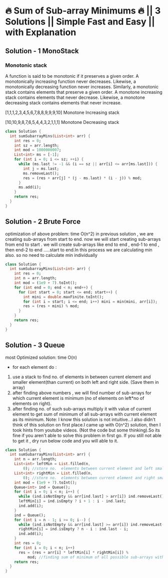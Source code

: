 # 🔥 Sum of Sub-array Minimums 🔥 || 3 Solutions || Simple Fast and Easy || with Explanation

## Solution - 1 MonoStack

### Monotonic stack

A function is said to be monotonic if it preserves a given order. A monotonically increasing function never decreases. Likewise, a monotonically decreasing function never increases.
Similarly, a monotonic stack contains elements that preserve a given order. A monotone increasing stack contains elements that never decrease. Likewise, a monotone decreasing stack contains elements that never increase.

[1,1,1,2,3,4,5,6,7,8,8,9,9,9,10] Monotone Increasing stack

[10,10,9,8,7,6,5,4,4,3,2,1,1,1] Monotone Decreasing stack

```dart
class Solution {
  int sumSubarrayMins(List<int> arr) {
    int res = 0;
    int sz = arr.length;
    int mod = 1000000007;
    List<int> ms = [-1];
    for (int i = 0; i <= sz; ++i) {
      while (ms.last != -1 && (i == sz || arr[i] <= arr[ms.last])) {
        int j = ms.last;
        ms.removeLast();
        res = (res + arr[j] * (j - ms.last) * (i - j)) % mod;
      }
      ms.add(i);
    }
    return res;
  }
}
```

## Solution - 2 Brute Force

optimization of above problem: time O(n^2)
in previous solution , we are creating sub-arrays from start to end.
now we will start creating sub-arrays from end to start .
we will create sub-arrays like end to end , end-1 to end , then end-2 to end .....start to end.In this process we are calculating min also.
so no need to calculate min individually

```dart
class Solution {
  int sumSubarrayMins(List<int> arr) {
    int res = 0;
    int n = arr.length;
    int mod = (1e9 + 7).toInt();
    for (int end = 0; end < n; end++) {
      for (int start = 0; start <= end; start++) {
        int mini = double.maxFinite.toInt();
        for (int i = start; i <= end; i++) mini = min(mini, arr[i]);
        res = (res + mini) % mod;
      }
    }
    return res;
  }
}
```

## Solution - 3 Queue

most Optimized solution: time O(n)

- for each element do :

1. use a stack to find no. of elements in between current element and smaller element(than current) on both left and right side. (Save them in array)
2. after finding above numbers , we will find number of sub-arrays for which current element is minimum (no of elements on left\*no of elements on right).
3. after finding no. of such sub-arrays multiply it with value of current element to get sum of minimum of all sub-arrays with current element as its minimum.
   Note: I know this solution is not intuitive...I also didn't think of this solution on first place.I came up with O(n^2) solution,
   then I took hints from youtube videos. (Not the code but some thinking).So its fine if you aren't able to solve this problem in first go.
   If you still not able to get it , dry run below code and you will able to it.

```dart
class Solution {
  int sumSubarrayMins(List<int> arr) {
    int n = arr.length;
    List<int> leftMin = List.filled(n,
        0); //store no.  elements between current element and left smaller element.
    List<int> rightMin = List.filled(n,
        0); //store no.  elements between current element and right smaller element.
    int mod = (1e9 + 7).toInt();
    Queue<int> ind = Queue();
    for (int i = 0; i < n; i++) {
      while (ind.isNotEmpty && arr[ind.last] > arr[i]) ind.removeLast();
      leftMin[i] = ind.isEmpty ? i + 1 : i - ind.last;
      ind.add(i);
    }
    ind = Queue();
    for (int i = n - 1; i >= 0; i--) {
      while (ind.isNotEmpty && arr[ind.last] >= arr[i]) ind.removeLast();
      rightMin[i] = ind.isEmpty ? n - i : ind.last - i;
      ind.add(i);
    }
    int res = 0;
    for (int i = 0; i < n; i++)
      res = (res + arr[i] * leftMin[i] * rightMin[i]) %
          mod; //finding sum of minimum of all possible sub-arrays with current element as minimum.
    return res;
  }
}
```

